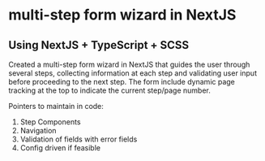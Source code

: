 # multi-step form wizard in NextJS
## Using NextJS + TypeScript + SCSS

Created a multi-step form wizard in NextJS that guides the user through several steps, collecting information at each step and validating user input before proceeding to the next step. 
The form include dynamic page tracking at the top to indicate the current step/page number. 

Pointers to maintain in code:
1. Step Components
2. Navigation
3. Validation of fields with error fields
4. Config driven if feasible